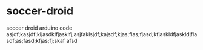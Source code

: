 # soccer-droid
soccer droid arduino code
asjdf;kasjdf;kljasdklfjasklfj;asjfaklsjdf;kajsdf;kjas;flas;fjasd;kfjaskldfjaskldjflasdf;as;fasd;kfjas;fj;skaf
afsd
